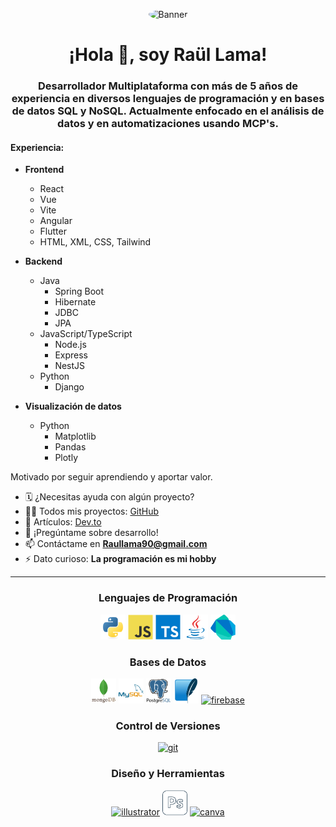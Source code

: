 <p align="center">
  <img src="https://raullam.github.io/miWeb/assets/images/heri.jpg" alt="Banner" width="200" style="border-radius: 50%;"/>
</p>

<h1 align="center">¡Hola 👋, soy Raül Lama!</h1>
<h3 align="center">Desarrollador Multiplataforma con más de 5 años de experiencia en diversos lenguajes de programación y en bases de datos SQL y NoSQL. Actualmente enfocado en el análisis de datos y en automatizaciones usando MCP's.</h3>
  
<h4>Experiencia:</h4>

- **Frontend**
  - React
  - Vue
  - Vite
  - Angular
  - Flutter
  - HTML, XML, CSS, Tailwind

- **Backend**
  - Java
    - Spring Boot
    - Hibernate
    - JDBC
    - JPA
  - JavaScript/TypeScript
    - Node.js
    - Express
    - NestJS
  - Python
    - Django

- **Visualización de datos**
  - Python
    - Matplotlib
    - Pandas
    - Plotly

Motivado por seguir aprendiendo y aportar valor.

- 🗓️ ¿Necesitas ayuda con algún proyecto?  
- 👨‍💻 Todos mis proyectos: [GitHub](https://github.com/Raullam)  
- 📝 Artículos: [Dev.to](https://dev.to/raullam)  
- 💬 ¡Pregúntame sobre desarrollo!  
- 📫 Contáctame en **Raullama90@gmail.com**  
- ⚡ Dato curioso: **La programación es mi hobby**  

---

<h3 align="center">Lenguajes de Programación</h3>
<p align="center">
  <a href="https://www.python.org/" target="_blank"><img src="https://raw.githubusercontent.com/devicons/devicon/master/icons/python/python-original.svg" alt="python" width="40" height="40"/></a>
  <a href="https://www.javascript.com/" target="_blank"><img src="https://raw.githubusercontent.com/devicons/devicon/master/icons/javascript/javascript-original.svg" alt="javascript" width="40" height="40"/></a>
  <a href="https://www.typescriptlang.org/" target="_blank"><img src="https://raw.githubusercontent.com/devicons/devicon/master/icons/typescript/typescript-original.svg" alt="typescript" width="40" height="40"/></a>
  <a href="https://www.java.com/" target="_blank"><img src="https://raw.githubusercontent.com/devicons/devicon/master/icons/java/java-original.svg" alt="java" width="40" height="40"/></a>
  <a href="https://dart.dev/" target="_blank"><img src="https://raw.githubusercontent.com/devicons/devicon/master/icons/dart/dart-original.svg" alt="dart" width="40" height="40"/></a>
</p>


<h3 align="center">Bases de Datos</h3>
<p align="center">
  <a href="https://www.mongodb.com/" target="_blank"><img src="https://raw.githubusercontent.com/devicons/devicon/master/icons/mongodb/mongodb-original-wordmark.svg" alt="mongodb" width="40" height="40"/></a>
  <a href="https://www.mysql.com/" target="_blank"><img src="https://raw.githubusercontent.com/devicons/devicon/master/icons/mysql/mysql-original-wordmark.svg" alt="mysql" width="40" height="40"/></a>
  <a href="https://www.postgresql.org/" target="_blank"><img src="https://raw.githubusercontent.com/devicons/devicon/master/icons/postgresql/postgresql-original-wordmark.svg" alt="postgresql" width="40" height="40"/></a>
  <a href="https://www.sqlite.org/" target="_blank"><img src="https://raw.githubusercontent.com/devicons/devicon/master/icons/sqlite/sqlite-original.svg" alt="sqlite" width="40" height="40"/></a>
  <a href="https://firebase.google.com/" target="_blank"><img src="https://www.vectorlogo.zone/logos/firebase/firebase-icon.svg" alt="firebase" width="40" height="40"/></a>
</p>

<h3 align="center">Control de Versiones</h3>
<p align="center">
  <a href="https://git-scm.com/" target="_blank"><img src="https://www.vectorlogo.zone/logos/git-scm/git-scm-icon.svg" alt="git" width="40" height="40"/></a>
</p>

<h3 align="center">Diseño y Herramientas</h3>
<p align="center">
  <a href="https://www.adobe.com/in/products/illustrator.html" target="_blank"><img src="https://www.vectorlogo.zone/logos/adobe_illustrator/adobe_illustrator-icon.svg" alt="illustrator" width="40" height="40"/></a>
  <a href="https://www.photoshop.com/en" target="_blank"><img src="https://raw.githubusercontent.com/devicons/devicon/master/icons/photoshop/photoshop-line.svg" alt="photoshop" width="40" height="40"/></a>
  <a href="https://www.canva.com/" target="_blank"><img src="https://upload.wikimedia.org/wikipedia/commons/c/cb/Canva_Logo.png" alt="canva" width="40" height="40"/></a>
</p>

